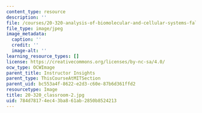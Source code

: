 ```yaml
---
content_type: resource
description: ''
file: /courses/20-320-analysis-of-biomolecular-and-cellular-systems-fall-2012/784d78174ec43ba861ab2850b8524213_20-320_classroom-2.jpg
file_type: image/jpeg
image_metadata:
  caption: ''
  credit: ''
  image-alt: ''
learning_resource_types: []
license: https://creativecommons.org/licenses/by-nc-sa/4.0/
ocw_type: OCWImage
parent_title: Instructor Insights
parent_type: ThisCourseAtMITSection
parent_uid: bc553a4f-8622-e2d3-c60e-87b6d361ffd2
resourcetype: Image
title: 20-320_classroom-2.jpg
uid: 784d7817-4ec4-3ba8-61ab-2850b8524213
---
```

